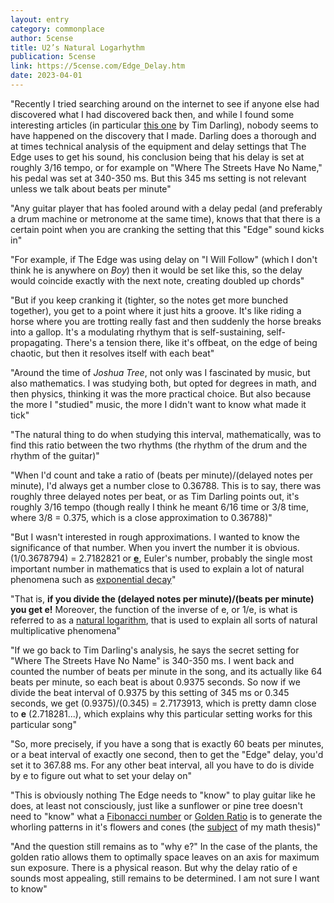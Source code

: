 ```yaml
---
layout: entry
category: commonplace
author: 5cense
title: U2’s Natural Logarhythm
publication: 5cense
link: https://5cense.com/Edge_Delay.htm
date: 2023-04-01
---
```


"Recently I tried searching around on the internet to see if anyone else had discovered what I had discovered back then, and while I found some interesting articles (in particular [this one](http://www.amnesta.net/edge_delay/) by Tim Darling), nobody seems to have happened on the discovery that I made. Darling does a thorough and at times technical analysis of the equipment and delay settings that The Edge uses to get his sound, his conclusion being that his delay is set at roughly 3/16 tempo, or for example on "Where The Streets Have No Name," his pedal was set at 340-350 ms. But this 345 ms setting is not relevant unless we talk about beats per minute"

"Any guitar player that has fooled around with a delay pedal (and preferably a drum machine or metronome at the same time), knows that that there is a certain point when you are cranking the setting that this "Edge" sound kicks in"

"For example, if The Edge was using delay on "I Will Follow" (which I don't think he is anywhere on *Boy*) then it would be set like this, so the delay would coincide exactly with the next note, creating doubled up chords"

"But if you keep cranking it (tighter, so the notes get more bunched together), you get to a point where it just hits a groove. It's like riding a horse where you are trotting really fast and then suddenly the horse breaks into a gallop. It's a modulating rhythym that is self-sustaining, self-propagating. There's a tension there, like it's offbeat, on the edge of being chaotic, but then it resolves itself with each beat"

"Around the time of *Joshua Tree*, not only was I fascinated by music, but also mathematics. I was studying both, but opted for degrees in math, and then physics, thinking it was the more practical choice. But also because the more I "studied" music, the more I didn't want to know what made it tick"

"The natural thing to do when studying this interval, mathematically, was to find this ratio between the two rhythms (the rhythm of the drum and the rhythm of the guitar)"

"When I'd count and take a ratio of (beats per minute)/(delayed notes per minute), I'd always get a number close to 0.36788. This is to say, there was roughly three delayed notes per beat, or as Tim Darling points out, it's roughly 3/16 tempo (though really I think he meant 6/16 time or 3/8 time, where 3/8 = 0.375, which is a close approximation to 0.36788)"

"But I wasn't interested in rough approximations. I wanted to know the significance of that number. When you invert the number it is obvious. (1/0.3678794) = 2.7182821 or [**e**](http://en.wikipedia.org/wiki/E_(mathematical_constant)), Euler's number, probably the single most important number in mathematics that is used to explain a lot of natural phenomena such as [exponential decay](http://en.wikipedia.org/wiki/Exponential_decay)"

"That is, **if you divide the (delayed notes per minute)/(beats per minute) you get e!** Moreover, the function of the inverse of e, or 1/e, is what is referred to as a [natural logarithm](http://en.wikipedia.org/wiki/Natural_logarithm), that is used to explain all sorts of natural multiplicative phenomena"

"If we go back to Tim Darling's analysis, he says the secret setting for "Where The Streets Have No Name" is 340-350 ms. I went back and counted the number of beats per minute in the song, and its actually like 64 beats per minute, so each beat is about 0.9375 seconds. So now if we divide the beat interval of 0.9375 by this setting of 345 ms or 0.345 seconds, we get (0.9375)/(0.345) = 2.7173913, which is pretty damn close to **e** (2.718281...), which explains why this particular setting works for this particular song"

"So, more precisely, if you have a song that is exactly 60 beats per minutes, or a beat interval of exactly one second, then to get the "Edge" delay, you'd set it to 367.88 ms. For any other beat interval, all you have to do is divide by e to figure out what to set your delay on"

"This is obviously nothing The Edge needs to "know" to play guitar like he does, at least not consciously, just like a sunflower or pine tree doesn't need to "know" what a [Fibonacci number](http://en.wikipedia.org/wiki/Fibonacci_number) or [Golden Ratio](http://en.wikipedia.org/wiki/Golden_ratio) is to generate the whorling patterns in it's flowers and cones (the [subject](http://en.wikipedia.org/wiki/Phyllotaxis) of my math thesis)"

"And the question still remains as to "why e?" In the case of the plants, the golden ratio allows them to optimally space leaves on an axis for maximum sun exposure. There is a physical reason. But why the delay ratio of e sounds most appealing, still remains to be determined. I am not sure I want to know"
